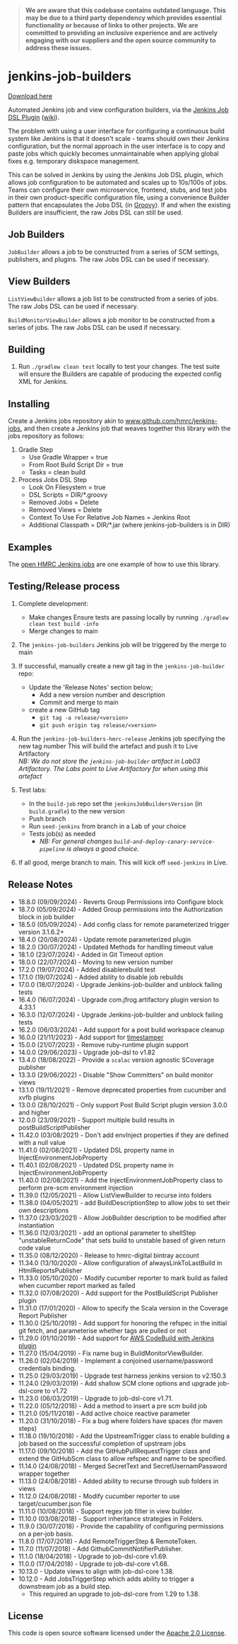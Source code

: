 >**We are aware that this codebase contains outdated language. This may be due to a third party dependency which provides essential functionality or because of links to other projects. We are committed to providing an inclusive experience and are actively engaging with our suppliers and the open source community to address these issues.**

# jenkins-job-builders
[Download here](https://open.artefacts.tax.service.gov.uk/maven2/uk/gov/hmrc/jenkins-job-builders/)

Automated Jenkins job and view configuration builders, via the [Jenkins Job DSL Plugin](https://github.com/jenkinsci/job-dsl-plugin) ([wiki](https://github.com/jenkinsci/job-dsl-plugin/wiki)).

The problem with using a user interface for configuring a continuous build system like Jenkins is that it doesn't scale - teams should own their Jenkins configuration, but the normal approach in the user interface is to copy and paste jobs which quickly becomes unmaintainable when applying global fixes e.g. temporary diskspace management.

This can be solved in Jenkins by using the Jenkins Job DSL plugin, which allows job configuration to be automated and scales up to 10s/100s of jobs. Teams can configure their own microservice, frontend, stubs, and test jobs in their own product-specific configuration file, using a convenience Builder pattern that encapsulates the Jobs DSL (in [Groovy](http://groovy-lang.org/)). If and when the existing Builders are insufficient, the raw Jobs DSL can still be used.

## Job Builders

`JobBuilder` allows a job to be constructed from a series of SCM settings, publishers, and plugins. The raw Jobs DSL can be used if necessary.

## View Builders

`ListViewBuilder` allows a job list to be constructed from a series of jobs. The raw Jobs DSL can be used if necessary.

`BuildMonitorViewBuilder` allows a job monitor to be constructed from a series of jobs. The raw Jobs DSL can be used if necessary.

## Building

1. Run `./gradlew clean test` locally to test your changes. The test suite will ensure the Builders are capable of producing the expected config XML for Jenkins.

## Installing

Create a Jenkins jobs repository akin to www.github.com/hmrc/jenkins-jobs, and then create a Jenkins job that weaves together this library with the jobs repository as follows:

1. Gradle Step
    * Use Gradle Wrapper = true
    * From Root Build Script Dir = true
    * Tasks = clean build
2. Process Jobs DSL Step
    * Look On Filesystem = true
    * DSL Scripts = DIR/*.groovy
    * Removed Jobs = Delete
    * Removed Views = Delete
    * Context To Use For Relative Job Names = Jenkins Root
    * Additional Classpath = DIR/*.jar (where jenkins-job-builders is in DIR)

## Examples

The [open HMRC Jenkins jobs](https://github.com/hmrc/jenkins-jobs) are one example of how to use this library.

## Testing/Release process

1. Complete development:
   * Make changes
   Ensure tests are passing locally by running `./gradlew clean test build -info`
   * Merge changes to main

2. The `jenkins-job-builders` Jenkins job will be triggered by the merge to main

3. If successful, manually create a new git tag in the `jenkins-job-builder` repo:
   * Update the 'Release Notes' section below;
     * Add a new version number and description
     * Commit and merge to main
   * create a new GitHub tag
     * `git tag -a release/<version>`
     * `git push origin tag release/<version>`
4. Run the `jenkins-job-builders-hmrc-release` Jenkins job specifying the new tag number 
This will build the artefact and push it to Live Artifactory  
*NB: We do not store the `jenkins-job-builder` artifact in Lab03 Artifactory. The Labs point to Live Artifactory for when using this artefact*

5. Test labs:
   * In the `build-job` repo set the `jenkinsJobBuildersVersion` (in `build.gradle`) to the new version
   * Push branch
   * Run `seed-jenkins` from branch in a Lab of your choice
   * Tests job(s) as needed
     * *NB: For general changes `build-and-deploy-canary-service-pipeline` is always a good choice.*
   
7. If all good, merge branch to main. 
This will kick off `seed-jenkins` in Live.

## Release Notes
* 18.8.0 (09/09/2024) - Reverts Group Permissions into Configure block
* 18.7.0 (05/09/2024) - Added Group permissions into the Authorization block in job builder
* 18.5.0 (05/09/2024) - Add config class for remote parameterized trigger version 3.1.6.2+
* 18.4.0 (20/08/2024) - Update remote parameterized plugin
* 18.2.0 (30/07/2024) - Updated Methods for handling timeout value
* 18.1.0 (23/07/2024) - Added in Git Timeout option
* 18.0.0 (22/07/2024) - Moving to new version number 
* 17.2.0 (19/07/2024) - Added disablerebuild test
* 17.1.0 (19/07/2024) - Added ability to disable job rebuilds
* 17.0.0 (18/07/2024) - Upgrade Jenkins-job-builder and unblock failing tests
* 16.4.0 (16/07/2024) - Upgrade com.jfrog.artifactory plugin version to 4.33.1
* 16.3.0 (12/07/2024) - Upgrade Jenkins-job-builder and unblock failing tests 
* 16.2.0 (06/03/2024) - Add support for a post build workspace cleanup
* 16.0.0 (21/11/2023) - Add support for [timestamper](https://plugins.jenkins.io/timestamper/)
* 15.0.0 (21/07/2023) - Remove ruby-runtime plugin support
* 14.0.0 (29/06/2023) - Upgrade job-dsl to v1.82
* 13.4.0 (18/08/2022) - Provide a `scalac` version agnostic SCoverage publisher
* 13.3.0 (29/06/2022) - Disable "Show Committers" on build monitor views
* 13.1.0 (19/11/2021) - Remove deprecated properties from cucumber and xvfb plugins
* 13.0.0 (28/10/2021) - Only support Post Build Script plugin version 3.0.0 and higher
* 12.0.0 (23/09/2021) - Support multiple build results in postBuildScriptPublisher
* 11.42.0 (03/08/2021) - Don't add envInject properties if they are defined with a null value
* 11.41.0 (02/08/2021) - Updated DSL property name in InjectEnvironmentJobProperty
* 11.40.1 (02/08/2021) - Updated DSL property name in InjectEnvironmentJobProperty
* 11.40.0 (02/08/2021) - Add the InjectEnvironmentJobProperty class to perform pre-scm environment injection
* 11.39.0 (12/05/2021) - Allow ListViewBuilder to recurse into folders
* 11.38.0 (04/05/2021) - add BuildDescriptionStep to allow jobs to set their own descriptions
* 11.37.0 (23/03/2021) - Allow JobBuilder description to be modified after instantiation
* 11.36.0 (12/03/2021) - add an optional parameter to shellStep "unstableReturnCode" that sets build to unstable based of given return code value
* 11.35.0 (08/12/2020) - Release to hmrc-digital bintray account
* 11.34.0 (13/10/2020) - Allow configuration of alwaysLinkToLastBuild in HtmlReportsPublisher
* 11.33.0 (05/10/2020) - Modify cucumber reporter to mark build as failed when cucumber report marked as failed
* 11.32.0 (07/08/2020) - Add support for the PostBuildScript Publisher plugin
* 11.31.0 (17/01/2020) - Allow to specify the Scala version in the Coverage Report Publisher
* 11.30.0 (25/10/2019) - Add support for honoring the refspec in the initial git fetch, and parameterise whether tags are pulled or not
* 11.29.0 (01/10/2019) - Add support for [AWS CodeBuild with Jenkins plugin](https://wiki.jenkins.io/display/JENKINS/AWS+CodeBuild+Plugin)
* 11.27.0 (15/04/2019) - Fix name bug in BuildMonitorViewBuilder.
* 11.26.0 (02/04/2019) - Implement a conjoined username/password credentials binding.
* 11.25.0 (29/03/2019) - Upgrade test harness jenkins version to v2.150.3
* 11.24.0 (29/03/2019) - Add shallow SCM clone options and upgrade job-dsl-core to v1.72
* 11.23.0 (06/03/2019) - Upgrade to job-dsl-core v1.71.
* 11.22.0 (05/12/2018) - Add a method to insert a pre scm build job
* 11.21.0 (05/11/2018) - Add active choice reactive parameter
* 11.20.0 (31/10/2018) - Fix a bug where folders have spaces (for maven steps)
* 11.18.0 (19/10/2018) - Add the UpstreamTrigger class to enable building a job based on the successful completion of upstream jobs
* 11.17.0 (09/10/2018) - Add the GitHubPullRequestTrigger class and extend the GitHubScm class to allow refspec and name to be specified.
* 11.14.0 (24/08/2018) - Merged SecretText and SecretUsernamPassword wrapper together
* 11.13.0 (24/08/2018) - Added ability to recurse through sub folders in views
* 11.12.0 (24/08/2018) - Modify cucumber reporter to use target/cucumber.json file
* 11.11.0 (10/08/2018) - Support regex job filter in view builder.
* 11.10.0 (03/08/2018) - Support inheritance strategies in Folders.
* 11.9.0 (30/07/2018) - Provide the capability of configuring permissions on a per-job basis.
* 11.8.0 (17/07/2018) - Add RemoteTriggerStep & RemoteToken.
* 11.7.0 (11/07/2018) - Add GithubCommitNotifierPublisher.
* 11.1.0 (18/04/2018) - Upgrade to job-dsl-core v1.69.
* 11.0.0 (17/04/2018) - Upgrade to job-dsl-core v1.68.
* 10.13.0 - Update views to align with job-dsl-core 1.38.
* 10.12.0 - Add JobsTriggerStep which adds ability to trigger a downstream job as a build step.
    * This required an upgrade to job-dsl-core from 1.29 to 1.38.

## License

This code is open source software licensed under the [Apache 2.0 License]("http://www.apache.org/licenses/LICENSE-2.0.html").
